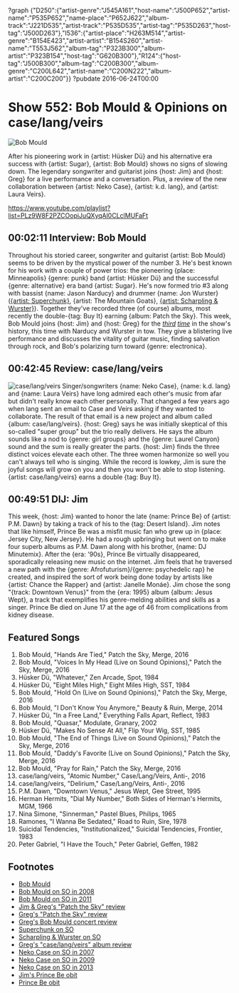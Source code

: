 ?graph {"D250":{"artist-genre":"J545A161","host-name":"J500P652","artist-name":"P535P652","name-place":"P652J622","album-track":"J221D535","artist-track":"P535D535","artist-tag":"P535D263","host-tag":"J500D263"},"I536":{"artist-place":"H263M514","artist-genre":"B154E423","artist-artist":"B154S260","artist-name":"T553J562","album-tag":"P323B300","album-artist":"P323B154","host-tag":"G620B300"},"R124":{"host-tag":"J500B300","album-tag":"C200B300","album-genre":"C200L642","artist-name":"C200N222","album-artist":"C200C200"}}
?pubdate 2016-06-24T00:00

# Show 552: Bob Mould & Opinions on case/lang/veirs

![Bob Mould](//static.soundopinions.org/images/2016/bobmould_web.jpg)

After his pioneering work in {artist: Hüsker Dü} and his alternative era success with {artist: Sugar}, {artist: Bob Mould} shows no signs of slowing down. The legendary songwriter and guitarist joins {host: Jim} and {host: Greg} for a live performance and a conversation. Plus, a review of the new collaboration between {artist: Neko Case}, {artist: k.d. lang}, and {artist: Laura Veirs}.

https://www.youtube.com/playlist?list=PLz9W8F2PZCOopiJuQXyqAl0CLclMUFaFt

## 00:02:11 Interview: Bob Mould
Throughout his storied career, songwriter and guitarist {artist: Bob Mould} seems to be driven by the mystical power of the number 3. He's best known for his work with a couple of power trios: the pioneering {place: Minneapolis} {genre: punk} band {artist: Hüsker Dü} and the successful {genre: alternative} era band {artist: Sugar}. He's now formed trio #3 along with bassist {name: Jason Narducy} and drummer {name: Jon Wurster} ([{artist: Superchunk}](http://soundopinions.org/show/269/), {artist: The Mountain Goats}, [{artist: Scharpling & Wurster}](http://soundopinions.org/show/496/#jonwurster)). Together they've recorded three (of course) albums, most recently the double-{tag: Buy It} earning {album: Patch the Sky}. This week, Bob Mould joins {host: Jim} and {host: Greg} for the *[third](http://soundopinions.org/show/119/) [time](http://soundopinions.org/show/295/)* in the show's history, this time with Narducy and Wurster in tow. They give a blistering live performance and discusses the vitality of guitar music, finding salvation through rock, and Bob's polarizing turn toward {genre: electronica}.



## 00:42:45 Review: case/lang/veirs
![case/lang/veirs](http://is4.mzstatic.com/image/thumb/Music69/v4/7b/89/99/7b899988-6a79-a114-05a4-23cd108f10dd/source/600x600bb.jpg "1085710311/1085710125")
Singer/songwriters {name: Neko Case}, {name: k.d. lang} and {name: Laura Veirs}  have long admired each other's music from afar but didn't really know each other personally. That changed a few years ago when lang sent an email to Case and Veirs asking if they wanted to collaborate.  The result of that email is a new project and album called {album: case/lang/veirs}. {host: Greg} says he was initially skeptical of this so-called "super group" but the trio really delivers. He says the album sounds like a nod to {genre: girl groups} and the {genre: Laurel Canyon} sound and the sum is really greater the parts. {host: Jim} finds the three distinct voices elevate each other. The three women harmonize so well you can't always tell who is singing. While the record is lowkey, Jim is sure the joyful songs will grow on you and then you won't be able to stop listening. {artist: case/lang/veirs} earns a double {tag: Buy It}. 


## 00:49:51 DIJ: Jim
This week, {host: Jim} wanted to honor the late {name: Prince Be} of {artist: P.M. Dawn} by taking a track of his to the {tag: Desert Island}. Jim notes that like himself, Prince Be was a misfit music fan who grew up in {place: Jersey City, New Jersey}. He had a rough upbringing but went on to make four superb albums as P.M. Dawn along with his brother, {name: DJ Minutemix}. After the {era: '90s}, Prince Be virtually disappeared, sporadically releasing new music on the internet. Jim feels that he traversed a new path with the {genre: Afrofuturism}/{genre: psychedelic rap} he created, and inspired the sort of work being done today by artists like {artist: Chance the Rapper} and {artist: Janelle Monáe}. Jim chose the song "{track: Downtown Venus}" from the {era: 1995} album {album: Jesus Wept}, a track that exemplifies his genre-melding abilities and skills as a singer. Prince Be died on June 17 at the age of 46 from complications from kidney disease.

## Featured Songs
1. Bob Mould, "Hands Are Tied," Patch the Sky, Merge, 2016 
1. Bob Mould, "Voices In My Head (Live on Sound Opinions)," Patch the Sky, Merge, 2016 
1. Hüsker Dü, "Whatever," Zen Arcade, Spot, 1984
1. Hüsker Dü, "Eight Miles High," Eight Miles High, SST, 1984
1. Bob Mould, "Hold On (Live on Sound Opinions)," Patch the Sky, Merge, 2016
1. Bob Mould, "I Don't Know You Anymore," Beauty & Ruin, Merge, 2014
1. Hüsker Dü, "In a Free Land," Everything Falls Apart, Reflect, 1983 
1. Bob Mould, "Quasar," Modulate, Granary, 2002 
1. Hüsker Dü, "Makes No Sense At All," Flip Your Wig, SST, 1985 
1. Bob Mould, "The End of Things (Live on Sound Opinions)," Patch the Sky, Merge, 2016
1. Bob Mould, "Daddy's Favorite (Live on Sound Opinions)," Patch the Sky, Merge, 2016
1. Bob Mould, "Pray for Rain," Patch the Sky, Merge, 2016 
1. case/lang/veirs, "Atomic Number," Case/Lang/Veirs, Anti-, 2016 
1. case/lang/veirs, "Delirium," Case/Lang/Veirs, Anti-, 2016 
1. P.M. Dawn, "Downtown Venus," Jesus Wept, Gee Street, 1995 
1. Herman Hermits, "Dial My Number," Both Sides of Herman's Hermits, MGM, 1966 
1. Nina Simone, "Sinnerman," Pastel Blues, Philips, 1965 
1. Ramones, "I Wanna Be Sedated," Road to Ruin, Sire, 1978 
1. Suicidal Tendencies, "Institutionalized," Suicidal Tendencies, Frontier, 1983 
1. Peter Gabriel, "I Have the Touch," Peter Gabriel, Geffen, 1982



## Footnotes
- [Bob Mould](http://bobmould.com/)
- [Bob Mould on SO in 2008](/show/119/)
- [Bob Mould on SO in 2011](/show/295/)
- [Jim & Greg's "Patch the Sky" review](/show/539/#bobmould)
- [Greg's "Patch the Sky" review](http://www.chicagotribune.com/entertainment/music/kot/sc-bob-mould-ent-0325-20160325-column.html)
- [Greg's Bob Mould concert review](http://www.chicagotribune.com/entertainment/music/kot/ct-bob-mould-concert-review-20160506-column.html)
- [Superchunk on SO](/show/269/)
- [Scharpling & Wurster on SO](/show/496/#jonwurster)
- [Greg's "case/lang/veirs" album review](http://www.chicagotribune.com/entertainment/music/kot/sc-case-lang-veirs-album-review-0610-20160610-column.html)
- [Neko Case on SO in 2007](/show/71/#nekocase)
- [Neko Case on SO in 2009](/show/170/#nekocase)
- [Neko Case on SO in 2013](/show/413/#nekocase)
- [Jim's Prince Be obit](https://www.wbez.org/shows/jim-derogatis/reality-used-to-be-a-friend-of-mine-prince-be-of-pm-dawn-is-dead-at-46/ceec9b19-2d14-4b6a-9ac6-8b89e675103a)
- [Prince Be obit](http://www.rollingstone.com/music/news/attrell-prince-be-cordes-p-m-dawn-rapper-dead-at-46-20160617)
